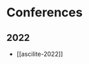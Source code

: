 # Conferences

## 2022

- [[ascilite-2022]]


[//begin]: # "Autogenerated link references for markdown compatibility"
[ascilite 2022]: <ascilite2022/ascilite 2022> "ASCILITE 2022"
[//end]: # "Autogenerated link references"